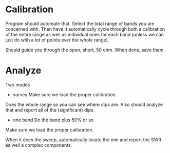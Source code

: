 # Calibration
Program should automate that. Select the total range of bands you are concerned with. Then have it automatically cycle through both a calibration of the entire range as well as individual ones for each band (unless we can just do with a lot of points over the whole range).

Should guide you through the open, short, 50 ohm. When done, save them.

# Analyze
Two modes
* survey 
Make sure we load the proper calibration.

Does the whole range so you can see where dips are. Also should analyze that and report all of the (significant) dips.

* one band
Do the band plus 50% or so

Make sure we load the proper calibration.

When it does the sweep, automatically locate the min and report the SWR as well a complex components.
